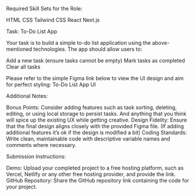 Required Skill Sets for the Role:

HTML
CSS
Tailwind CSS
React
Next.js

Task: To-Do List App

Your task is to build a simple to-do list application using the above-mentioned technologies. The app should allow users to:

Add a new task (ensure tasks cannot be empty)
Mark tasks as completed
Clear all tasks

Please refer to the simple Figma link below to view the UI design and aim for perfect styling:
To-Do List App UI

Additional Notes:

Bonus Points: Consider adding features such as task sorting, deleting, editing, or using local storage to persist tasks. And anything that you think will spice up the existing UX while getting creative.
Design Fidelity: Ensure that the final design aligns closely with the provided Figma file. (If adding additional features it’s ok if the design is modified a bit)
Coding Standards: Write clean, maintainable code with descriptive variable names and comments where necessary.

Submission Instructions:

Demo: Upload your completed project to a free hosting platform, such as Vercel, Netlify or any other free hosting provider, and provide the link.
GitHub Repository: Share the GitHub repository link containing the code for your project.

